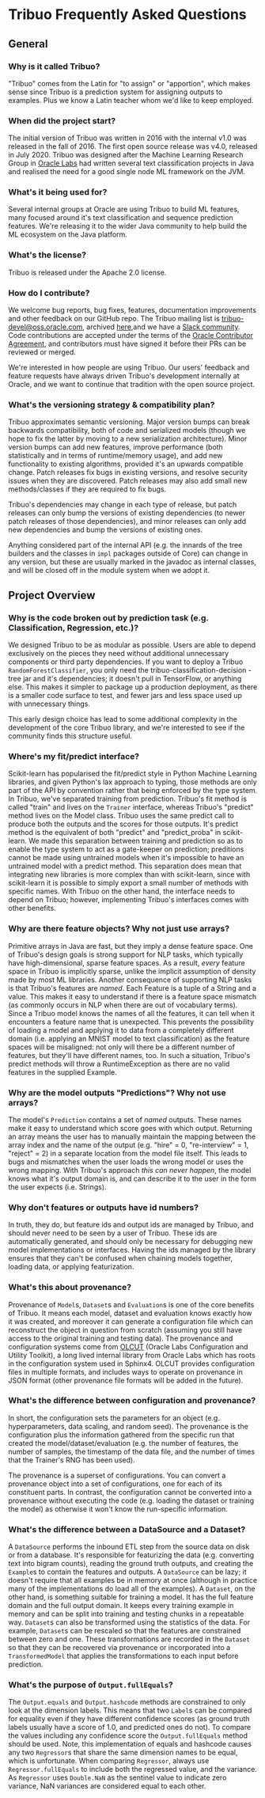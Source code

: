 # Tribuo Frequently Asked Questions

## General

### Why is it called Tribuo?

"Tribuo" comes from the Latin for "to assign" or "apportion", which makes
 sense since Tribuo is a prediction system for assigning outputs to examples. 
 Plus we know a Latin teacher whom we'd like to keep employed.

### When did the project start?

The initial version of Tribuo was written in 2016 with the internal v1.0
was released in the fall of 2016. The first open source release was v4.0, 
released in July 2020.  Tribuo was designed after the Machine Learning
Research Group in
[Oracle Labs](https://labs.oracle.com) had written several text classification
projects in Java and realised the need for a good single node ML framework on
the JVM.

### What's it being used for?

Several internal groups at Oracle are using Tribuo to build ML features,
many focused around it's text classification and sequence prediction features.
We're releasing it to the wider Java community to help build the ML ecosystem on
the Java platform.

### What's the license?

Tribuo is released under the Apache 2.0 license.

### How do I contribute?

We welcome bug reports, bug fixes, features, documentation improvements and
other feedback on our GitHub repo. The Tribuo mailing list is
[tribuo-devel@oss.oracle.com](mailto:tribuo-devel@oss.oracle.com), archived 
[here](https://oss.oracle.com/pipermail/tribuo-devel/),and we have a 
[Slack community](). Code contributions are accepted under the terms of the [Oracle
Contributor Agreement](https://www.oracle.com/technetwork/community/oca-486395.html), 
and contributors must have signed it before their PRs can be reviewed or merged.

We're interested in how people are using Tribuo. Our users' feedback and
feature requests have always driven Tribuo's development internally at Oracle, 
and we want to continue that tradition with the open source project.

### What's the versioning strategy & compatibility plan?

Tribuo approximates semantic versioning. Major version bumps can break
backwards compatibility, both of code and serialized models (though we hope
to fix the latter by moving to a new serialization architecture). Minor 
version bumps can add new features, improve performance (both statistically
and in terms of runtime/memory usage), and add new functionality to existing
 algorithms, provided it's an upwards compatible change. Patch releases fix
 bugs in existing versions, and resolve security issues when they are 
 discovered. Patch releases may also add small new methods/classes if they
  are required to fix bugs.

Tribuo's dependencies may change in each type of release, but patch releases
can only bump the versions of existing dependencies (to newer patch releases of
those dependencies), and minor releases can only add new dependencies and bump 
the versions of existing ones.

Anything considered part of the internal API (e.g. the innards of the tree
 builders and the  classes in `impl` packages outside of Core) can change in
  any version, but these are usually marked in the javadoc as internal
  classes, and will be closed off in the module system when we adopt it.

## Project Overview 

### Why is the code broken out by prediction task (e.g. Classification, Regression, etc.)?

We designed Tribuo to be as modular as possible. Users are able to depend
 exclusively on the pieces they need without additional unnecessary
 components or third party dependencies. If you want to deploy a Tribuo
  `RandomForestClassifier`, you only need the tribuo-classification-decision
-tree jar and it's dependencies; it doesn't pull in TensorFlow, or anything
 else. This makes it simpler to package up a production deployment, as there
  is a smaller code surface to test, and fewer jars and less space used up with
   unnecessary things.

This early design choice has lead to some additional complexity in the
development of the core Tribuo library, and we're interested to see if the
community finds this structure useful.

### Where's my fit/predict interface?

Scikit-learn has popularised the fit/predict style in Python Machine Learning
libraries, and given Python's lax approach to typing, those methods are only
part of the API by convention rather that being enforced by the type system. In
Tribuo, we've separated training from prediction. Tribuo's fit method is
called "train" and lives on the `Trainer` interface, whereas Tribuo's "predict" 
method lives on the Model class. Tribuo uses the same predict call to produce
both the outputs and the scores for those outputs. It's predict method is the
equivalent of both "predict" and "predict\_proba" in scikit-learn. We made
this separation between training and prediction so as to enable the type
 system to act as a gate-keeper on prediction; preditions cannot be made
 using untrained models when it's impossible to have an untrained model
 with a predict method. This separation does mean that
 integrating new libraries is more complex than with scikit-learn, since with
  scikit-learn it is possible to simply export a small number of methods with
 specific names. With Tribuo on the other hand, the interface needs to depend on
 Tribuo; however, implementing Tribuo's interfaces comes with other benefits.

### Why are there feature objects? Why not just use arrays?

Primitive arrays in Java are fast, but they imply a dense feature
space. One of Tribuo's design goals is strong support for NLP tasks, which
typically have high-dimensional, sparse feature spaces.  As a result, *every*
feature space in Tribuo is implicitly sparse, unlike the implicit assumption
 of density made by most ML libraries. Another consequence of supporting NLP
 tasks is that Tribuo's features are *named*. Each Feature is a tuple of a
 String and a value. This makes it easy to understand if there is a feature
 space mismatch (as commonly occurs in NLP when there are out of vocabulary
  terms). Since a Tribuo model knows the names of all the features, it can
 tell when it encounters a feature name that is unexpected. This prevents the
  possibility of loading a model and applying it to data from a completely
  different domain (i.e. applying an MNIST model to text classification) as
  the feature spaces will be misaligned: not only will there be a different
 number of features, but they'll have different names, too. In such a situation,
 Tribuo's predict methods will throw a RuntimeException as there are no valid
 features in the supplied Example.

### Why are the model outputs "Predictions"? Why not use arrays?

The model's `Prediction` contains a set of *named* outputs. These names make it
 easy to understand which score goes with which output. Returning an array
 means the user has to manually maintain the mapping between the array index
 and the name of the output (e.g. "hire" = 0,
"re-interview" = 1, "reject" = 2) in a separate location from the model file
itself. This leads to bugs and mismatches when the user loads the wrong model
or uses the wrong mapping. With Tribuo's approach *this can never happen*, the
model knows what it's output domain is, and can describe it to the user in the
form the user expects (i.e. Strings).

### Why don't features or outputs have id numbers?

In truth, they do, but feature ids and output ids are managed by Tribuo, and
should never need to be seen by a user of Tribuo. These ids are automatically
generated, and should only be necessary for debugging new model implementations
or interfaces. Having the ids managed by the library ensures that they can't be
confused when chaining models together, loading data, or applying featurization.

### What's this about provenance?

Provenance of `Model`s, `Dataset`s and `Evaluation`s is one of the core
benefits of Tribuo.  It means each model, dataset and evaluation knows exactly
how it was created, and moreover it can generate a configuration file which can
reconstruct the object in question from scratch (assuming you still have access
to the original training and testing data). The provenance and configuration
systems come from [OLCUT](https://github.com/oracle/olcut) (Oracle Labs
Configuration and Utility Toolkit), a long lived internal library from Oracle
Labs which has roots in the configuration system used in Sphinx4. OLCUT
provides configuration files in multiple formats, and includes ways to
 operate on provenance in JSON format (other provenance file formats will be
  added in the future).

### What's the difference between configuration and provenance?

In short, the configuration sets the parameters for an object (e.g.
hyperparameters, data scaling, and random seed). The provenance is the
configuration plus the information gathered from the specific run that created
 the model/dataset/evaluation (e.g. the number of features, the number of
  samples, the timestamp of the data file, and the number of times that the
   Trainer's RNG has been used).

The provenance is a superset of configurations. You can convert a provenance
object into a set of configurations, one for each of its constituent parts. In 
contrast, the configuration cannot be converted into a provenance without
 executing the code (e.g. loading the dataset or training the model) as
 otherwise it won't know the run-specific information.

### What's the difference between a DataSource and a Dataset?

A `DataSource` performs the inbound ETL step from the source data on disk or
 from a database.  It's responsible for featurizing the data (e.g. converting
 text into bigram counts), reading the ground truth outputs, and creating the
 `Example`s to contain the features and outputs. A `DataSource` can be lazy;
 it doesn't require that all examples be in memory at once (although in
 practice many of the implementations do load all of the examples). A `Dataset`, 
 on the other hand, is something suitable for training a model. It has the full
 feature domain and the full output domain. It keeps every training example
 in memory and can be split into training and testing chunks in a repeatable
  way. `Dataset`s can also be transformed using the statistics of the data. 
  For example, `Dataset`s can be rescaled so that the features are constrained
  between zero and one. These transformations are recorded in the `Dataset` so
  that they can be recovered via provenance or incorporated into a
   `TransformedModel` that applies the transformations to each input before
   prediction.

### What's the purpose of `Output.fullEquals`?

The `Output.equals` and `Output.hashcode` methods are constrained to only
look at the dimension labels. This means that two `Label`s can be compared
for equality even if they have different confidence scores (as ground truth
labels usually have a score of 1.0, and predicted ones do not). To compare
the values including any confidence score the `Output.fullEquals` method should
be used. Note, this implementation of equals and hashcode causes any two
`Regressor`s that share the same dimension names to be equal, which is
unfortunate. When comparing `Regressor`, always use `Regressor.fullEquals` to
include both the regressed value, and the variance. As `Regressor` uses 
`Double.NaN` as the sentinel value to indicate zero variance, NaN variances are
 considered equal to each other.
